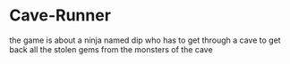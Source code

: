 # Cave-Runner
the game is about a ninja named dip who has to get through a cave to get back all the stolen gems from the monsters of the cave
